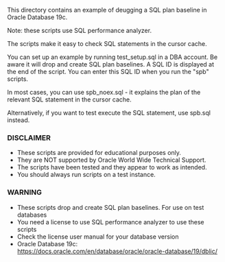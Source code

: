 This directory contains an example of deugging a SQL plan baseline in Oracle Database 19c.

Note: these scripts use SQL performance analyzer. 

The scripts make it easy to check SQL statements in the cursor cache.

You can set up an example by running test_setup.sql in a DBA account. Be aware it will drop and create SQL plan baselines. A SQL ID is displayed at the end of the script. You can enter this SQL ID when you run the "spb" scripts.

In most cases, you can use spb_noex.sql - it explains the plan of the relevant SQL statement in the cursor cache.

Alternatively, if you want to test execute the SQL statement, use spb.sql instead.

### DISCLAIMER

*  These scripts are provided for educational purposes only.
*  They are NOT supported by Oracle World Wide Technical Support.
*  The scripts have been tested and they appear to work as intended.
*  You should always run scripts on a test instance.

### WARNING

*  These scripts drop and create SQL plan baselines. For use on test databases
*  You need a license to use SQL performance analyzer to use these scripts
*  Check the license user manual for your database version 
*  Oracle Database 19c: https://docs.oracle.com/en/database/oracle/oracle-database/19/dblic/
